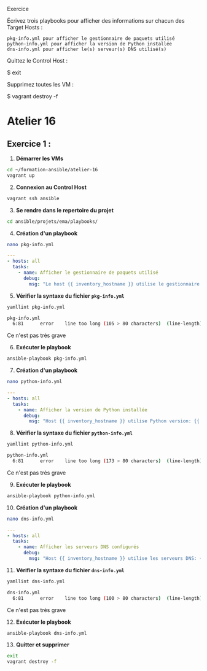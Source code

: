 Exercice

Écrivez trois playbooks pour afficher des informations sur chacun des Target Hosts :

    pkg-info.yml pour afficher le gestionnaire de paquets utilisé
    python-info.yml pour afficher la version de Python installée
    dns-info.yml pour afficher le(s) serveur(s) DNS utilisé(s)

Quittez le Control Host :

$ exit

Supprimez toutes les VM :

$ vagrant destroy -f

# Atelier 16

## Exercice 1 : 

1. **Démarrer les VMs**  
```bash
cd ~/formation-ansible/atelier-16
vagrant up
```

2. **Connexion au Control Host**
```bash
vagrant ssh ansible
```

3. **Se rendre dans le repertoire du projet**
```bash
cd ansible/projets/ema/playbooks/
```

4. **Création d'un playbook**
```bash
nano pkg-info.yml
```
```yml
---
- hosts: all
  tasks:
    - name: Afficher le gestionnaire de paquets utilisé
      debug:
        msg: "Le host {{ inventory_hostname }} utilise le gestionnaire de paquets: {{ ansible_pkg_mgr }}"
```

5. **Vérifier la syntaxe du fichier `pkg-info.yml`**
```bash
yamllint pkg-info.yml

pkg-info.yml
  6:81      error    line too long (105 > 80 characters)  (line-length)
```
Ce n'est pas très grave

6. **Exécuter le playbook**
```bash
ansible-playbook pkg-info.yml
```

7. **Création d'un playbook**
```bash
nano python-info.yml
```
```yml
---
- hosts: all
  tasks:
    - name: Afficher la version de Python installée
      debug:
        msg: "Host {{ inventory_hostname }} utilise Python version: {{ ansible_python.version.major }}.{{ ansible_python.version.minor }}.{{ ansible_python.version.micro }}"
```

8. **Vérifier la syntaxe du fichier `python-info.yml`**
```bash
yamllint python-info.yml

python-info.yml
  6:81      error    line too long (173 > 80 characters)  (line-length)
```
Ce n'est pas très grave

9. **Exécuter le playbook**
```bash
ansible-playbook python-info.yml
```

10. **Création d'un playbook**
```bash
nano dns-info.yml
```
```yml
---
- hosts: all
  tasks:
    - name: Afficher les serveurs DNS configurés
      debug:
        msg: "Host {{ inventory_hostname }} utilise les serveurs DNS: {{ ansible_dns.nameservers }}"
```

11. **Vérifier la syntaxe du fichier `dns-info.yml`**
```bash
yamllint dns-info.yml

dns-info.yml
  6:81      error    line too long (100 > 80 characters)  (line-length)
```
Ce n'est pas très grave

12. **Exécuter le playbook**
```bash
ansible-playbook dns-info.yml
```

13. **Quitter et supprimer**
```bash
exit
vagrant destroy -f
```